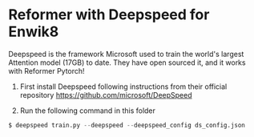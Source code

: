 # Reformer with Deepspeed for Enwik8

Deepspeed is the framework Microsoft used to train the world's largest Attention model (17GB) to date. They have open sourced it, and it works with Reformer Pytorch!

1. First install Deepspeed following instructions from their official repository https://github.com/microsoft/DeepSpeed

2. Run the following command in this folder

```py
$ deepspeed train.py --deepspeed --deepspeed_config ds_config.json
```
